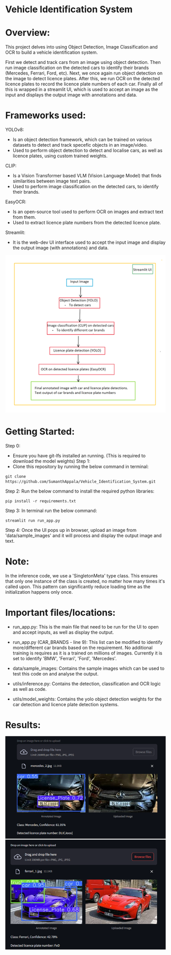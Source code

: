 # Vehicle Identification System

# Overview:
This project delves into using Object Detection, Image Classification and OCR to build a vehicle identification system. 

First we detect and track cars from an image using object detection. Then run image classification on the detected cars to identify their brands (Mercedes, Ferrari, Ford, etc). Next, we once again run object detection on the image to detect licence plates. After this, we run OCR on the detected licence plates to record the licence plate numbers of each car. Finally all of this is wrapped in a streamlit UI, which is used to accept an image as the input and displays the output image with annotations and data.

# Frameworks used:
YOLOv8: 
- Is an object detection framework, which can be trained on various datasets to detect and track specefic objects in an image/video. 
- Used to perform object detection to detect and localise cars, as well as licence plates, using custom trained weights.

CLIP: 
- Is a Vision Transformer based VLM (Vision Language Model) that finds similarities between image text pairs. 
- Used to perform image classification on the detected cars, to identify their brands.

EasyOCR: 
- Is an open-source tool used to perform OCR on images and extract text from them. 
- Used to extract licence plate numbers from the detected licence plate.

Streamlit:
- It is the web-dev UI interface used to accept the input image and display the output image (with annotations) and data.

![alt text](process_schematic.png)

# Getting Started:

Step 0:
- Ensure you have git-lfs installed an running. (This is required to download the model weights)
Step 1:
- Clone this repository by running the below command in terminal:
```shell
git clone https://github.com/SumanthAppala/Vehicle_Identification_System.git
```
Step 2:
Run the below command to install the required python libraries:
```shell
pip install -r requirements.txt
```
Step 3:
In terminal run the below command:
```shell
streamlit run run_app.py
```
Step 4:
Once the UI pops up in browser, upload an image from 'data/sample_images' and it will process and display the output image and text.

# Note:
In the inference code, we use a 'SingletonMeta' type class. This ensures that only one instance of the class is created, no matter how many times it's called upon. This pattern can significantly reduce loading time as the initialization happens only once.

# Important files/locations:

- run_app.py: This is the main file that need to be run for the UI to open and accept inputs, as well as display the output.

- run_app.py (CAR_BRANDS - line 9): This list can be modified to identify more/different car brands based on the requirement. No additional training is requires as it is a trained on millions of images. Currently it is set to identify 'BMW', 'Ferrari', 'Ford', 'Mercedes'.

- data/sample_images: Contains the sample images which can be used to test this code on and analyse the output.

- utils/inference.py: Contains the detection, classification and OCR logic as well as code.

- utils/model_weights: Contains the yolo object detection weights for the car detection and licence plate detection systems.

# Results:
![alt text](Result1.png)
![alt text](Result2.png)






